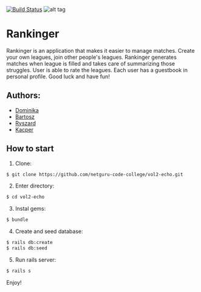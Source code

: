 [![Build Status](https://travis-ci.org/netguru-code-college/vol2-echo.svg?branch=master)](https://travis-ci.org/netguru-code-college/vol2-echo)
![alt tag](http://www.emoji.co.uk/files/emoji-one/activity-emoji-one/1697-trophy.png)
# Rankinger
Rankinger is an application that makes it easier to manage matches. Create your own leagues, join other people's leagues.
Rankinger generates matches when league is filled and takes care of summarizing those struggles.
User is able to rate the leagues. Each user has a guestbook in personal profile.
Good luck and have fun!

## Authors:

* [Dominika](https://github.com/DominikaPietrzak)
* [Bartosz](https://github.com/bartosobczynski)
* [Ryszard](https://github.com/RGu0000)
* [Kacper](https://github.com/lickerish)

## How to start
1. Clone:
```bash
$ git clone https://github.com/netguru-code-college/vol2-echo.git
```

2. Enter directory:
```bash
$ cd vol2-echo
```

3. Instal gems:
```bash
$ bundle
```

4. Create and seed database:
```bash
$ rails db:create
$ rails db:seed
```

5. Run rails server:
```bash
$ rails s
```

Enjoy!
